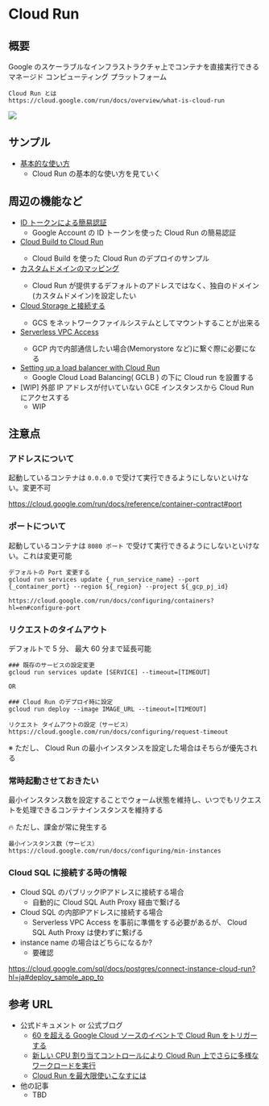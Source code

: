 # Cloud Run

## 概要

Google のスケーラブルなインフラストラクチャ上でコンテナを直接実行できるマネージド コンピューティング プラットフォーム


```
Cloud Run とは
https://cloud.google.com/run/docs/overview/what-is-cloud-run
```

[![](https://img.youtube.com/vi/1t94tdyojs0/0.jpg)](https://www.youtube.com/watch?v=1t94tdyojs0)

## サンプル

+ [基本的な使い方](./_basic/)
  + Cloud Run の基本的な使い方を見ていく

## 周辺の機能など

+ [ID トークンによる簡易認証](./feature-authorization-developer/)
  + Google Account の ID トークンを使った Cloud Run の簡易認証
+ <WIP> [Cloud Build to Cloud Run](./feature-builds/)
  + Cloud Build を使った Cloud Run のデプロイのサンプル
+ <WIP> [カスタムドメインのマッピング](./feature-mapping-custom-domains/)
  + Cloud Run が提供するデフォルトのアドレスではなく、独自のドメイン(カスタムドメイン)を設定したい
+ <WIP> [Cloud Storage と接続する](./feature-network-filesystems-fuse/)
  + GCS をネットワークファイルシステムとしてマウントすることが出来る
+ <WIP> [Serverless VPC Access](./feature-serverless-vpc-access/)
  + GCP 内で内部通信したい場合(Memorystore など)に繋ぐ際に必要になる
+ [Setting up a load balancer with Cloud Run](./feature-under-load-balancer/)
  + Google Cloud Load Balancing( GCLB ) の下に Cloud run を設置する
+ [WIP] 外部 IP アドレスが付いていない GCE インスタンスから Cloud Run にアクセスする
  + WIP


## 注意点

### アドレスについて

起動しているコンテナは `0.0.0.0` で受けて実行できるようにしないといけない。変更不可

https://cloud.google.com/run/docs/reference/container-contract#port

### ポートについて

起動しているコンテナは `8080 ポート` で受けて実行できるようにしないといけない。これは変更可能

```
デフォルトの Port 変更する
gcloud run services update {_run_service_name} --port {_container_port} --region ${_region} --project ${_gcp_pj_id}
```
```
https://cloud.google.com/run/docs/configuring/containers?hl=en#configure-port
```

### リクエストのタイムアウト

デフォルトで 5 分、 最大 60 分まで延長可能

```
### 既存のサービスの設定変更
gcloud run services update [SERVICE] --timeout=[TIMEOUT]

OR

### Cloud Run のデプロイ時に設定
gcloud run deploy --image IMAGE_URL --timeout=[TIMEOUT]
```

```
リクエスト タイムアウトの設定（サービス）
https://cloud.google.com/run/docs/configuring/request-timeout
```

※ ただし、 Cloud Run の最小インスタンスを設定した場合はそちらが優先される

### 常時起動させておきたい

最小インスタンス数を設定することでウォーム状態を維持し、いつでもリクエストを処理できるコンテナインスタンスを維持する

:fire: ただし、課金が常に発生する

```
最小インスタンス数（サービス）
https://cloud.google.com/run/docs/configuring/min-instances
```

### Cloud SQL に接続する時の情報

+ Cloud SQL のパブリックIPアドレスに接続する場合
  + 自動的に Cloud SQL Auth Proxy 経由で繋げる  
+ Cloud SQL の内部IPアドレスに接続する場合
  + Serverless VPC Access を事前に準備をする必要があるが、 Cloud SQL Auth Proxy は使わずに繋げる
+ instance name の場合はどちらになるか?
  + 要確認
  
https://cloud.google.com/sql/docs/postgres/connect-instance-cloud-run?hl=ja#deploy_sample_app_to



## 参考 URL

+ 公式ドキュメント or 公式ブログ
  + [60 を超える Google Cloud ソースのイベントで Cloud Run をトリガーする](https://cloud.google.com/blog/ja/products/serverless/build-event-driven-applications-in-cloud-run)
  + [新しい CPU 割り当てコントロールにより Cloud Run 上でさらに多様なワークロードを実行](https://cloud.google.com/blog/ja/products/serverless/cloud-run-gets-always-on-cpu-allocation)
  + [Cloud Run を最大限使いこなすには](https://lp.cloudplatformonline.com/rs/808-GJW-314/images/App_Modernization_OnAir_q1_0217_Session.pdf)
+ 他の記事
  + TBD
